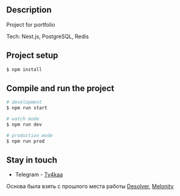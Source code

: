 
## Description
Project for portfolio

Tech: Nest.js, PostgreSQL, Redis
## Project setup

```bash
$ npm install
```

## Compile and run the project

```bash
# development
$ npm run start

# watch mode
$ npm run dev

# production mode
$ npm run prod
```


## Stay in touch

- Telegram - [Ty4kaa](https://t.me/ty4kaa)


Основа была взять с прошлого места работы [Desolver](https://desolver.dev), [Melonity](https://melonity.gg)

